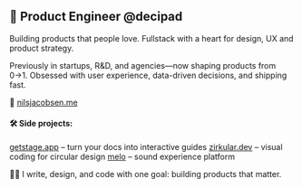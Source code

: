 ## 🚀 Product Engineer @decipad
Building products that people love. Fullstack with a heart for design, UX and product strategy.

Previously in startups, R&D, and agencies—now shaping products from 0→1. Obsessed with user experience, data-driven decisions, and shipping fast.

🔗 [nilsjacobsen.me](https://www.nilsjacobsen.me/)

#### 🛠️ Side projects:

[getstage.app](https://getstage.app/) – turn your docs into interactive guides
[zirkular.dev](https://www.zirkular.dev/) – visual coding for circular design
[melo](https://ausstellung.hfg-gmuend.de/s-2121/projekte/melo-the-sound-experience-platform/) – sound experience platform

🧑‍💻 I write, design, and code with one goal: building products that matter.
